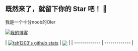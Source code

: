 ## 既然来了，就留下你的 Star 吧！ 👋

我是一个十分noob的OIer

[![我的博客](https://img.shields.io/badge/my_blog-我的博客-8A2BE2)](https://tsh1203.github.io)

| <a href="https://github.com/tsh1203"><img align="center" src="https://github-readme-stats.vercel.app/api?username=tsh1203&show_icons=true&hide=contribs&theme=ambient_gradient&hide_border=true" alt="tsh1203's github stats" /></a> | 
<a href="https://github.com/tsh1203"><img align="center" src="https://github-readme-stats.vercel.app/api/top-langs/?username=tsh1203&layout=compact&theme=ambient_gradient&hide_border=true" /></a> |
| ------------- | ------------- |


